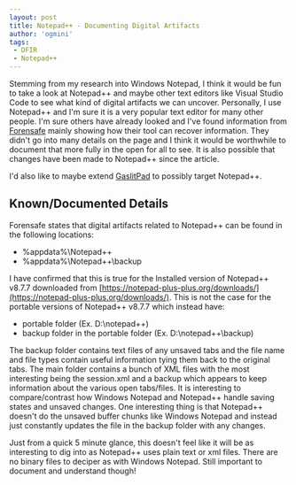 ```yaml
---
layout: post
title: Notepad++ - Documenting Digital Artifacts    
author: 'ogmini'
tags:
 - DFIR
 - Notepad++
---
```


Stemming from my research into Windows Notepad, I think it would be fun to take a look at Notepad++ and maybe other text editors like Visual Studio Code to see what kind of digital artifacts we can uncover. Personally, I use Notepad++ and I'm sure it is a very popular text editor for many other people. I'm sure others have already looked and I've found information from [Forensafe](https://forensafe.com/blogs/windows_notepad++.html) mainly showing how their tool can recover information. They didn't go into many details on the page and I think it would be worthwhile to document that more fully in the open for all to see. It is also possible that changes have been made to Notepad++ since the article. 

I'd also like to maybe extend [GaslitPad](https://ogmini.github.io/2025/02/07/GaslitPad-Release.html) to possibly target Notepad++. 

## Known/Documented Details

Forensafe states that digital artifacts related to Notepad++ can be found in the following locations:

- %appdata%\Notepad++
- %appdata%\Notepad++\backup

I have confirmed that this is true for the Installed version of Notepad++ v8.7.7 downloaded from [https://notepad-plus-plus.org/downloads/](https://notepad-plus-plus.org/downloads/). This is not the case for the portable versions of Notepad++ v8.7.7 which instead have:

- portable folder (Ex. D:\notepad++)
- backup folder in the portable folder (Ex. D:\notepad++\backup)

 The backup folder contains text files of any unsaved tabs and the file name and file types contain useful information tying them back to the original tabs. The main folder contains a bunch of XML files with the most interesting being the session.xml and a backup which appears to keep information about the various open tabs/files. It is interesting to compare/contrast how Windows Notepad and Notepad++ handle saving states and unsaved changes. One interesting thing is that Notepad++ doesn't do the unsaved buffer chunks like Windows Notepad and instead just constantly updates the file in the backup folder with any changes. 

Just from a quick 5 minute glance, this doesn't feel like it will be as interesting to dig into as Notepad++ uses plain text or xml files. There are no binary files to deciper as with Windows Notepad. Still important to document and understand though!
